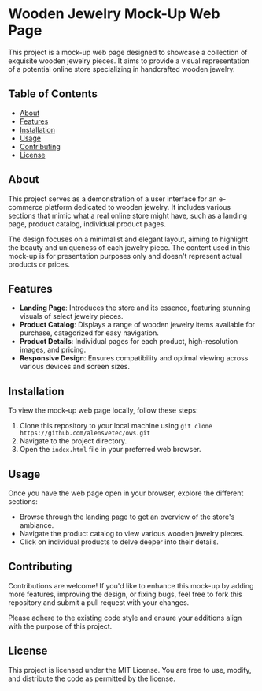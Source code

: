 # Wooden Jewelry Mock-Up Web Page

This project is a mock-up web page designed to showcase a collection of exquisite wooden jewelry pieces. It aims to provide a visual representation of a potential online store specializing in handcrafted wooden jewelry.

## Table of Contents
- [About](#about)
- [Features](#features)
- [Installation](#installation)
- [Usage](#usage)
- [Contributing](#contributing)
- [License](#license)

## About

This project serves as a demonstration of a user interface for an e-commerce platform dedicated to wooden jewelry. It includes various sections that mimic what a real online store might have, such as a landing page, product catalog, individual product pages.

The design focuses on a minimalist and elegant layout, aiming to highlight the beauty and uniqueness of each jewelry piece. The content used in this mock-up is for presentation purposes only and doesn't represent actual products or prices.

## Features

- **Landing Page**: Introduces the store and its essence, featuring stunning visuals of select jewelry pieces.
- **Product Catalog**: Displays a range of wooden jewelry items available for purchase, categorized for easy navigation.
- **Product Details**: Individual pages for each product, high-resolution images, and pricing.
- **Responsive Design**: Ensures compatibility and optimal viewing across various devices and screen sizes.

## Installation

To view the mock-up web page locally, follow these steps:

1. Clone this repository to your local machine using `git clone https://github.com/alensvetec/ows.git`
2. Navigate to the project directory.
3. Open the `index.html` file in your preferred web browser.

## Usage

Once you have the web page open in your browser, explore the different sections:

- Browse through the landing page to get an overview of the store's ambiance.
- Navigate the product catalog to view various wooden jewelry pieces.
- Click on individual products to delve deeper into their details.

## Contributing

Contributions are welcome! If you'd like to enhance this mock-up by adding more features, improving the design, or fixing bugs, feel free to fork this repository and submit a pull request with your changes.

Please adhere to the existing code style and ensure your additions align with the purpose of this project.

## License

This project is licensed under the MIT License. You are free to use, modify, and distribute the code as permitted by the license.
